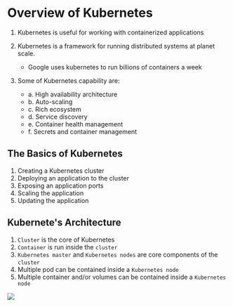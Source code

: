 # Overview of Kubernetes

1. Kubernetes is useful for working with containerized applications

2. Kubernetes is a framework for running distributed systems at planet scale.
    - Google uses kubernetes to run billions of containers a week

3. Some of Kubernetes capability are:
    - a. High availability architecture
    - b. Auto-scaling
    - c. Rich ecosystem
    - d. Service discovery
    - e. Container health management
    - f. Secrets and container management

## The Basics of Kubernetes

1. Creating a Kubernetes cluster
2. Deploying an application to the cluster
3. Exposing an application ports
4. Scaling the application
5. Updating the application

## Kubernete's Architecture

1. `Cluster` is the core of Kubernetes
2. `Container` is run inside the `cluster`
3. `Kubernetes master` and `Kubernetes nodes` are core components of the `cluster`
3. Multiple pod can be contained inside a `Kubernetes node`
4. Multiple container and/or volumes can be contained inside a `Kubernetes node` 

<img src="https://user-images.githubusercontent.com/6856382/219832362-846d2aa5-9f9b-422f-97b5-88c2a86461ac.png">

